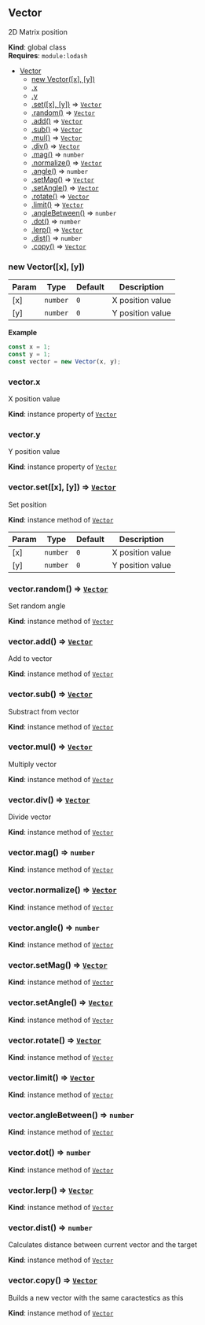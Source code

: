 <a name="Vector"></a>

## Vector

2D Matrix position

**Kind**: global class  
**Requires**: <code>module:lodash</code>

- [Vector](#Vector)
  - [new Vector([x], [y])](#new_Vector_new)
  - [.x](#Vector+x)
  - [.y](#Vector+y)
  - [.set([x], [y])](#Vector+set) ⇒ [<code>Vector</code>](#Vector)
  - [.random()](#Vector+random) ⇒ [<code>Vector</code>](#Vector)
  - [.add()](#Vector+add) ⇒ [<code>Vector</code>](#Vector)
  - [.sub()](#Vector+sub) ⇒ [<code>Vector</code>](#Vector)
  - [.mul()](#Vector+mul) ⇒ [<code>Vector</code>](#Vector)
  - [.div()](#Vector+div) ⇒ [<code>Vector</code>](#Vector)
  - [.mag()](#Vector+mag) ⇒ <code>number</code>
  - [.normalize()](#Vector+normalize) ⇒ [<code>Vector</code>](#Vector)
  - [.angle()](#Vector+angle) ⇒ <code>number</code>
  - [.setMag()](#Vector+setMag) ⇒ [<code>Vector</code>](#Vector)
  - [.setAngle()](#Vector+setAngle) ⇒ [<code>Vector</code>](#Vector)
  - [.rotate()](#Vector+rotate) ⇒ [<code>Vector</code>](#Vector)
  - [.limit()](#Vector+limit) ⇒ [<code>Vector</code>](#Vector)
  - [.angleBetween()](#Vector+angleBetween) ⇒ <code>number</code>
  - [.dot()](#Vector+dot) ⇒ <code>number</code>
  - [.lerp()](#Vector+lerp) ⇒ [<code>Vector</code>](#Vector)
  - [.dist()](#Vector+dist) ⇒ <code>number</code>
  - [.copy()](#Vector+copy) ⇒ [<code>Vector</code>](#Vector)

<a name="new_Vector_new"></a>

### new Vector([x], [y])

| Param | Type                | Default        | Description      |
| ----- | ------------------- | -------------- | ---------------- |
| [x]   | <code>number</code> | <code>0</code> | X position value |
| [y]   | <code>number</code> | <code>0</code> | Y position value |

**Example**

```js
const x = 1;
const y = 1;
const vector = new Vector(x, y);
```

<a name="Vector+x"></a>

### vector.x

X position value

**Kind**: instance property of [<code>Vector</code>](#Vector)  
<a name="Vector+y"></a>

### vector.y

Y position value

**Kind**: instance property of [<code>Vector</code>](#Vector)  
<a name="Vector+set"></a>

### vector.set([x], [y]) ⇒ [<code>Vector</code>](#Vector)

Set position

**Kind**: instance method of [<code>Vector</code>](#Vector)

| Param | Type                | Default        | Description      |
| ----- | ------------------- | -------------- | ---------------- |
| [x]   | <code>number</code> | <code>0</code> | X position value |
| [y]   | <code>number</code> | <code>0</code> | Y position value |

<a name="Vector+random"></a>

### vector.random() ⇒ [<code>Vector</code>](#Vector)

Set random angle

**Kind**: instance method of [<code>Vector</code>](#Vector)  
<a name="Vector+add"></a>

### vector.add() ⇒ [<code>Vector</code>](#Vector)

Add to vector

**Kind**: instance method of [<code>Vector</code>](#Vector)  
<a name="Vector+sub"></a>

### vector.sub() ⇒ [<code>Vector</code>](#Vector)

Substract from vector

**Kind**: instance method of [<code>Vector</code>](#Vector)  
<a name="Vector+mul"></a>

### vector.mul() ⇒ [<code>Vector</code>](#Vector)

Multiply vector

**Kind**: instance method of [<code>Vector</code>](#Vector)  
<a name="Vector+div"></a>

### vector.div() ⇒ [<code>Vector</code>](#Vector)

Divide vector

**Kind**: instance method of [<code>Vector</code>](#Vector)  
<a name="Vector+mag"></a>

### vector.mag() ⇒ <code>number</code>

**Kind**: instance method of [<code>Vector</code>](#Vector)  
<a name="Vector+normalize"></a>

### vector.normalize() ⇒ [<code>Vector</code>](#Vector)

**Kind**: instance method of [<code>Vector</code>](#Vector)  
<a name="Vector+angle"></a>

### vector.angle() ⇒ <code>number</code>

**Kind**: instance method of [<code>Vector</code>](#Vector)  
<a name="Vector+setMag"></a>

### vector.setMag() ⇒ [<code>Vector</code>](#Vector)

**Kind**: instance method of [<code>Vector</code>](#Vector)  
<a name="Vector+setAngle"></a>

### vector.setAngle() ⇒ [<code>Vector</code>](#Vector)

**Kind**: instance method of [<code>Vector</code>](#Vector)  
<a name="Vector+rotate"></a>

### vector.rotate() ⇒ [<code>Vector</code>](#Vector)

**Kind**: instance method of [<code>Vector</code>](#Vector)  
<a name="Vector+limit"></a>

### vector.limit() ⇒ [<code>Vector</code>](#Vector)

**Kind**: instance method of [<code>Vector</code>](#Vector)  
<a name="Vector+angleBetween"></a>

### vector.angleBetween() ⇒ <code>number</code>

**Kind**: instance method of [<code>Vector</code>](#Vector)  
<a name="Vector+dot"></a>

### vector.dot() ⇒ <code>number</code>

**Kind**: instance method of [<code>Vector</code>](#Vector)  
<a name="Vector+lerp"></a>

### vector.lerp() ⇒ [<code>Vector</code>](#Vector)

**Kind**: instance method of [<code>Vector</code>](#Vector)  
<a name="Vector+dist"></a>

### vector.dist() ⇒ <code>number</code>

Calculates distance between current vector and the target

**Kind**: instance method of [<code>Vector</code>](#Vector)  
<a name="Vector+copy"></a>

### vector.copy() ⇒ [<code>Vector</code>](#Vector)

Builds a new vector with the same caractestics as this

**Kind**: instance method of [<code>Vector</code>](#Vector)
